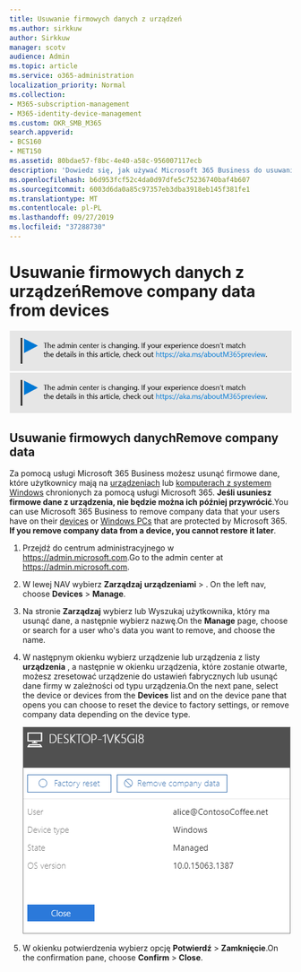 ```yaml
---
title: Usuwanie firmowych danych z urządzeń
ms.author: sirkkuw
author: Sirkkuw
manager: scotv
audience: Admin
ms.topic: article
ms.service: o365-administration
localization_priority: Normal
ms.collection:
- M365-subscription-management
- M365-identity-device-management
ms.custom: OKR_SMB_M365
search.appverid:
- BCS160
- MET150
ms.assetid: 80bdae57-f8bc-4e40-a58c-956007117ecb
description: 'Dowiedz się, jak używać Microsoft 365 Business do usuwania danych firmowych z urządzeń użytkowników lub komputerów z systemem Windows. '
ms.openlocfilehash: b6d953fcf52c4da0d97dfe5c75236740baf4b607
ms.sourcegitcommit: 6003d6da0a85c97357eb3dba3918eb145f381fe1
ms.translationtype: MT
ms.contentlocale: pl-PL
ms.lasthandoff: 09/27/2019
ms.locfileid: "37288730"
---
```

# <a name="remove-company-data-from-devices"></a><span data-ttu-id="fb611-103">Usuwanie firmowych danych z urządzeń</span><span class="sxs-lookup"><span data-stu-id="fb611-103">Remove company data from devices</span></span>

<span data-ttu-id="fb611-104">[![Etykieta, aby poinformować, że centrum admin zmienia się i można znaleźć więcej szczegółów na aka.ms/aboutM365preview.](media/m365admincenterchanging.png)](https://docs.microsoft.com/office365/admin/microsoft-365-admin-center-preview)</span><span class="sxs-lookup"><span data-stu-id="fb611-104">[![Label to let you know the admin center is changing and you can find more details at aka.ms/aboutM365preview.](media/m365admincenterchanging.png)](https://docs.microsoft.com/office365/admin/microsoft-365-admin-center-preview)</span></span>

## <a name="remove-company-data"></a><span data-ttu-id="fb611-105">Usuwanie firmowych danych</span><span class="sxs-lookup"><span data-stu-id="fb611-105">Remove company data</span></span>

<span data-ttu-id="fb611-p101">Za pomocą usługi Microsoft 365 Business możesz usunąć firmowe dane, które użytkownicy mają na [urządzeniach](app-protection-settings-for-android-and-ios.md) lub [komputerach z systemem Windows](protection-settings-for-windows-10-devices.md) chronionych za pomocą usługi Microsoft 365. **Jeśli usuniesz firmowe dane z urządzenia, nie będzie można ich później przywrócić**.</span><span class="sxs-lookup"><span data-stu-id="fb611-p101">You can use Microsoft 365 Business to remove company data that your users have on their [devices](app-protection-settings-for-android-and-ios.md) or [Windows PCs](protection-settings-for-windows-10-devices.md) that are protected by Microsoft 365. **If you remove company data from a device, you cannot restore it later**.</span></span> 
  
1. <span data-ttu-id="fb611-108">Przejdź do centrum administracyjnego w <a href="https://go.microsoft.com/fwlink/p/?linkid=837890" target="_blank">https://admin.microsoft.com</a>.</span><span class="sxs-lookup"><span data-stu-id="fb611-108">Go to the admin center at <a href="https://go.microsoft.com/fwlink/p/?linkid=837890" target="_blank">https://admin.microsoft.com</a>.</span></span>
    
2. <span data-ttu-id="fb611-109">W lewej NAV wybierz **Zarządzaj** **urządzeniami** \> .  </span><span class="sxs-lookup"><span data-stu-id="fb611-109">On the left nav, choose **Devices**  \> **Manage**.</span></span>
  
3. <span data-ttu-id="fb611-110">Na stronie **Zarządzaj** wybierz lub Wyszukaj użytkownika, który ma usunąć dane, a następnie wybierz nazwę.</span><span class="sxs-lookup"><span data-stu-id="fb611-110">On the **Manage** page, choose or search for a user who's data you want to remove, and choose the name.</span></span> 
    
4. <span data-ttu-id="fb611-111">W następnym okienku wybierz urządzenie lub urządzenia z listy **urządzenia** , a następnie w okienku urządzenia, które zostanie otwarte, możesz zresetować urządzenie do ustawień fabrycznych lub usunąć dane firmy w zależności od typu urządzenia.</span><span class="sxs-lookup"><span data-stu-id="fb611-111">On the next pane, select the device or devices from the **Devices** list and on the device pane that opens you can choose to reset the device to factory settings, or remove company data depending on the device type.</span></span> 
    
    ![On the remove comapany data pane, select the device from which you want to remove the data.](media/resetorremove.png)
  
5. <span data-ttu-id="fb611-113">W okienku potwierdzenia wybierz opcję **Potwierdź** \> **Zamknięcie**.</span><span class="sxs-lookup"><span data-stu-id="fb611-113">On the confirmation pane, choose **Confirm** \> **Close**.</span></span>
    


